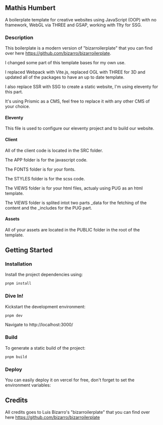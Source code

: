 ## Mathis Humbert

A boilerplate template for creative websites using JavaScript (OOP) with no framework, WebGL via THREE and GSAP, working with 11ty for SSG.

### Description

This boilerplate is a modern version of "bizarroilerplate" that you can find over here https://github.com/bizarro/bizarroilerplate.

I changed some part of this template bases for my own use.

I replaced Webpack with Vite.js, replaced OGL with THREE for 3D and updated all of the packages to have an up to date template.

I also replace SSR with SSG to create a static website, I'm using eleventy for this part.

It's using Prismic as a CMS, feel free to replace it with any other CMS of your choice.

#### Eleventy

This file is used to configure our eleventy project and to build our website.

#### Client

All of the client code is located in the SRC folder.

The APP folder is for the javascript code.

The FONTS folder is for your fonts.

The STYLES folder is for the scss code.

The VIEWS folder is for your html files, actualy using PUG as an html template.

The VIEWS folder is splited intot two parts \_data for the fetching of the content and the \_includes for the PUG part.

#### Assets

All of your assets are located in the PUBLIC folder in the root of the template.

## Getting Started

### Installation

Install the project dependencies using:

```sh
pnpm install
```

### Dive In!

Kickstart the development environment:

```sh
pnpm dev
```

Navigate to http://localhost:3000/

### Build

To generate a static build of the project:

```sh
pnpm build
```

### Deploy

You can easily deploy it on vercel for free, don't forget to set the environment variables:

## Credits

All credits goes to Luis Bizarro's "bizarroilerplate" that you can find over here https://github.com/bizarro/bizarroilerplate
